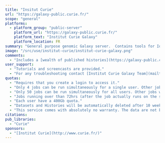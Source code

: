```yaml
---
title: "Insitut Curie"
url: "https://galaxy-public.curie.fr/"
scope: "general"
platforms:
  - platform_group: "public-server"
    platform_url: "https://galaxy-public.curie.fr/"
    platform_text: "Institut Curie Galaxy"
    platform_location: FR
summary: "General purpose genomic Galaxy server.  Contains tools for Ion Torrent data, many RNA-Seq tools, [ncPRO-seq](https://www.ncbi.nlm.nih.gov/pubmed/23044543), [RSAT](https://www.ncbi.nlm.nih.gov/pubmed/22156162), Nebula tools, copy number and LOH tools, and NGS diagnostic tools. "
image: "/src/use/institut-curie/institut-curie-galaxy.png"
comments:
  - "Includes a [wealth of published histories](https://galaxy-public.curie.fr/history/list_published)."
user_support:
  - "Tutorials and screencasts are provided."
  - "For any troubleshooting contact [Institut Curie Galaxy Team](mailto:galaxy.contact@curie.fr)."
quotas:
  - "Requires that you create a login to access it."
  - "Only 4 jobs can be run simultaneously for a single user. Other jobs will be put into queue."
  - "Only 50 jobs can be run simultaneously for all users. Other jobs will be put into queue."
  - "Jobs running over than 72hrs (after the job actually runs on the server) will automatically been terminated."
  - "Each user have a 400Gb quota."
  - "Datasets and Histories will be automatically deleted after 10 weeks."
  - "This service comes with absolutely no warranty. The data are not backed up."
citations:
pub_libraries:
  - "Curie"
sponsors:
  - "[Institut Curie](http://www.curie.fr/)"
---
```

